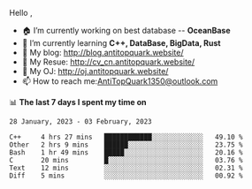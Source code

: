 
Hello , 

- 🏠 I’m currently working on best database -- **OceanBase**
- 🌱 I’m currently learning **C++, DataBase, BigData, Rust**
- 🔭 My blog:   http://blog.antitopquark.website/ 
- 👦 My Resue:  http://cv_cn.antitopquark.website/
- 🚉 My OJ:     http://oj.antitopquark.website/
- 📫 How to reach me:AntiTopQuark1350@outlook.com


📊 **The last 7 days I spent my time on** 

<!--START_SECTION:waka-->
```text
28 January, 2023 - 03 February, 2023

C++     4 hrs 27 mins   ████████████░░░░░░░░░░░░░   49.10 % 
Other   2 hrs 9 mins    ██████░░░░░░░░░░░░░░░░░░░   23.75 % 
Bash    1 hr 49 mins    █████░░░░░░░░░░░░░░░░░░░░   20.16 % 
C       20 mins         █░░░░░░░░░░░░░░░░░░░░░░░░   03.76 % 
Text    12 mins         ░░░░░░░░░░░░░░░░░░░░░░░░░   02.31 % 
Diff    5 mins          ░░░░░░░░░░░░░░░░░░░░░░░░░   00.92 %
```
<!--END_SECTION:waka-->


